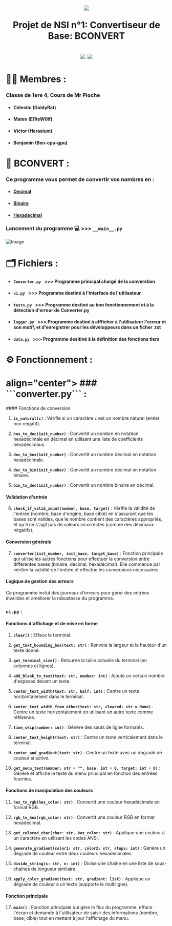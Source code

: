 <h1 align="center">
<img src="https://www.mediafire.com/file_premium/mnbpyuf9raqtih7/image-removebg-preview_%25283%2529.png/file">

  Projet de NSI n°1: Convertiseur de Base: BCONVERT

  <img src="http://ForTheBadge.com/images/badges/built-with-swag.svg">
  <img src="https://forthebadge.com/images/badges/made-with-python.svg">
</h1>

# 👨‍💼 Membres :
### Classe de 1ere 4, Cours de Mr Pioche
* #### Célestin (GoldyRat)
* #### Mateo (El1teW0lf)
* #### Victor (Herasium)
* #### Benjamin (Ben-cpu-gpu)


# 🧮 BCONVERT :
### Ce programme vous permet de convertir vos nombres en :
* #### [Decimal](https://fr.wikipedia.org/wiki/Entier_naturel)
* #### [Binaire](https://fr.wikipedia.org/wiki/Binaire)
* #### [Hexadecimal](https://fr.wikipedia.org/wiki/Syst%C3%A8me_hexad%C3%A9cimal)
### Lancement du programme 💻 >>> ```__main__.py```
![Image](https://www.mediafire.com/file_premium/0pqfo96tqq1twgv/image.png/file)

# 🗂️ Fichiers :

* #### ```Converter.py ``` >>> Programme principal chargé de la converstion
* #### ```ui.py ``` >>> Programme destiné à l'interface de l'utilisateur
* #### ```tests.py ``` >>> Programme destiné au bon fonctionnement et à la détection d'erreur de Converter.py 
* #### ```logger.py ``` >>> Programme destiné à affficher à l'utilisateur l'erreur et son motif, et d'enregistrer pour les développeurs dans un ficher .txt 
* #### ```data.py ``` >>> Programme desitiné à la définition des fonctions tiers

# ⚙️ Fonctionnement :

<h1> align="center"> 
  ### ```converter.py``` :
</h1>
#### Fonctions de conversion

1. **`is_natural(c)`** : Vérifie si un caractère `c` est un nombre naturel (entier non négatif).

2. **`hex_to_dec(init_number)`** : Convertit un nombre en notation hexadécimale en décimal en utilisant une liste de coefficients hexadécimaux.

3. **`dec_to_hex(init_number)`** : Convertit un nombre décimal en notation hexadécimale.

4. **`dec_to_bin(init_number)`** : Convertit un nombre décimal en notation binaire.

5. **`bin_to_dec(init_number)`** : Convertit un nombre binaire en décimal.

#### Validation d'entrée

6. **`check_if_valid_input(number, base, target)`** : Vérifie la validité de l'entrée (nombre, base d'origine, base cible) en s'assurant que les bases sont valides, que le nombre contient des caractères appropriés, et qu'il ne s'agit pas de valeurs incorrectes (comme des décimaux négatifs).

#### Conversion générale

7. **`converter(init_number, init_base, target_base)`** : Fonction principale qui utilise les autres fonctions pour effectuer la conversion entre différentes bases (binaire, décimal, hexadécimal). Elle commence par vérifier la validité de l'entrée et effectue les conversions nécessaires.

#### Logique de gestion des erreurs

Ce programme inclut des journaux d'erreurs pour gérer des entrées invalides et améliorer la robustesse du programme.

### ```ui.py``` :

#### Fonctions d'affichage et de mise en forme

1. **`clear()`** : Efface le terminal.

2. **`get_text_bounding_box(text: str)`** : Renvoie la largeur et la hauteur d'un texte donné.

3. **`get_terminal_size()`** : Retourne la taille actuelle du terminal (en colonnes et lignes).

4. **`add_blank_to_text(text: str, number: int)`** : Ajoute un certain nombre d'espaces devant un texte.

5. **`center_text_width(text: str, half: int)`** : Centre un texte horizontalement dans le terminal.

6. **`center_text_width_from_other(text: str, cleared: str = None)`** : Centre un texte horizontalement en utilisant un autre texte comme référence.

7. **`line_skip(number: int)`** : Génère des sauts de ligne formatés.

8. **`center_text_height(text: str)`** : Centre un texte verticalement dans le terminal.

9. **`center_and_gradient(text: str)`** : Centre un texte avec un dégradé de couleur si activé.

10. **`get_menu_text(number: str = "", base: int = 0, target: int = 0)`** : Génère et affiche le texte du menu principal en fonction des entrées fournies.

#### Fonctions de manipulation des couleurs

11. **`hex_to_rgb(hex_color: str)`** : Convertit une couleur hexadécimale en format RGB.

12. **`rgb_to_hex(rgb_color: str)`** : Convertit une couleur RGB en format hexadécimal.

13. **`get_colored_char(char: str, hex_color: str)`** : Applique une couleur à un caractère en utilisant les codes ANSI.

14. **`generate_gradient(color1: str, color2: str, steps: int)`** : Génère un dégradé de couleur entre deux couleurs hexadécimales.

15. **`divide_string(s: str, n: int)`** : Divise une chaîne en une liste de sous-chaînes de longueur similaire.

16. **`apply_color_gradient(text: str, gradient: list)`** : Applique un dégradé de couleur à un texte (supporte le multiligne).

#### Fonction principale

17. **`main()`** : Fonction principale qui gère le flux du programme, efface l'écran et demande à l'utilisateur de saisir des informations (nombre, base, cible) tout en mettant à jour l'affichage du menu.
